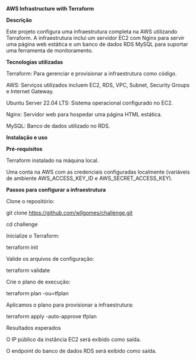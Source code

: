 **AWS Infrastructure with Terraform**

**Descrição**

Este projeto configura uma infraestrutura completa na AWS utilizando Terraform. A infraestrutura inclui um servidor EC2 com Nginx para servir uma página web estática e um banco de dados RDS MySQL para suportar uma ferramenta de monitoramento.

**Tecnologias utilizadas**

Terraform: Para gerenciar e provisionar a infraestrutura como código.

AWS: Serviços utilizados incluem EC2, RDS, VPC, Subnet, Security Groups e Internet Gateway.

Ubuntu Server 22.04 LTS: Sistema operacional configurado no EC2.

Nginx: Servidor web para hospedar uma página HTML estática.

MySQL: Banco de dados utilizado no RDS.

**Instalação e uso**

**Pré-requisitos**

Terraform instalado na máquina local.

Uma conta na AWS com as credenciais configuradas localmente (variáveis de ambiente AWS_ACCESS_KEY_ID e AWS_SECRET_ACCESS_KEY).

**Passos para configurar a infraestrutura**

Clone o repositório:

git clone https://github.com/wllgomes/challenge.git

cd challenge

Inicialize o Terraform:

terraform init

Valide os arquivos de configuração:

terraform validate

Crie o plano de execução:

terraform plan -ou=tfplan

Aplicamos o plano para provisionar a infraestrutura:

terraform apply -auto-approve tfplan

Resultados esperados

O IP público da instância EC2 será exibido como saída.

O endpoint do banco de dados RDS será exibido como saída.
